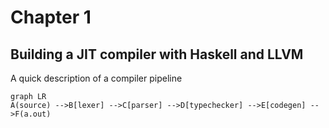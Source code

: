 # Chapter 1
## Building a JIT compiler with Haskell and LLVM

A quick description of a compiler pipeline 

 ```mermaid
graph LR
A(source) -->B[lexer] -->C[parser] -->D[typechecker] -->E[codegen] -->F(a.out)
```



